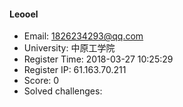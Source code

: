 #### Leooel  

* Email: 1826234293@qq.com  
* University: 中原工学院  
* Register Time: 2018-03-27 10:25:29  
* Register IP: 61.163.70.211  
* Score: 0  
* Solved challenges: 
